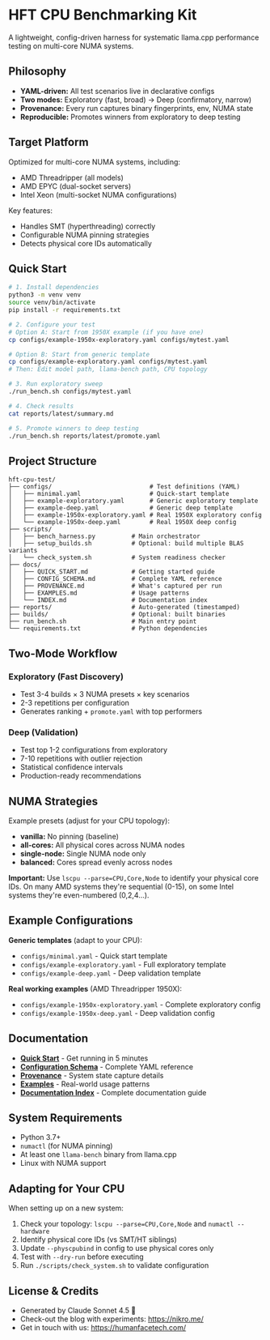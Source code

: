 # HFT CPU Benchmarking Kit

A lightweight, config-driven harness for systematic llama.cpp performance testing on multi-core NUMA systems.

## Philosophy

- **YAML-driven:** All test scenarios live in declarative configs
- **Two modes:** Exploratory (fast, broad) → Deep (confirmatory, narrow)
- **Provenance:** Every run captures binary fingerprints, env, NUMA state
- **Reproducible:** Promotes winners from exploratory to deep testing

## Target Platform

Optimized for multi-core NUMA systems, including:
- AMD Threadripper (all models)
- AMD EPYC (dual-socket servers)
- Intel Xeon (multi-socket NUMA configurations)

Key features:
- Handles SMT (hyperthreading) correctly
- Configurable NUMA pinning strategies
- Detects physical core IDs automatically

## Quick Start

```bash
# 1. Install dependencies
python3 -m venv venv
source venv/bin/activate
pip install -r requirements.txt

# 2. Configure your test
# Option A: Start from 1950X example (if you have one)
cp configs/example-1950x-exploratory.yaml configs/mytest.yaml

# Option B: Start from generic template
cp configs/example-exploratory.yaml configs/mytest.yaml
# Then: Edit model path, llama-bench path, CPU topology

# 3. Run exploratory sweep
./run_bench.sh configs/mytest.yaml

# 4. Check results
cat reports/latest/summary.md

# 5. Promote winners to deep testing
./run_bench.sh reports/latest/promote.yaml
```

## Project Structure

```
hft-cpu-test/
├── configs/                           # Test definitions (YAML)
│   ├── minimal.yaml                   # Quick-start template
│   ├── example-exploratory.yaml       # Generic exploratory template
│   ├── example-deep.yaml              # Generic deep template
│   ├── example-1950x-exploratory.yaml # Real 1950X exploratory config
│   └── example-1950x-deep.yaml        # Real 1950X deep config
├── scripts/
│   ├── bench_harness.py          # Main orchestrator
│   ├── setup_builds.sh           # Optional: build multiple BLAS variants
│   └── check_system.sh           # System readiness checker
├── docs/
│   ├── QUICK_START.md            # Getting started guide
│   ├── CONFIG_SCHEMA.md          # Complete YAML reference
│   ├── PROVENANCE.md             # What's captured per run
│   ├── EXAMPLES.md               # Usage patterns
│   └── INDEX.md                  # Documentation index
├── reports/                      # Auto-generated (timestamped)
├── builds/                       # Optional: built binaries
├── run_bench.sh                  # Main entry point
└── requirements.txt              # Python dependencies
```

## Two-Mode Workflow

### Exploratory (Fast Discovery)
- Test 3-4 builds × 3 NUMA presets × key scenarios
- 2-3 repetitions per configuration
- Generates ranking + `promote.yaml` with top performers

### Deep (Validation)
- Test top 1-2 configurations from exploratory
- 7-10 repetitions with outlier rejection
- Statistical confidence intervals
- Production-ready recommendations

## NUMA Strategies

Example presets (adjust for your CPU topology):

- **vanilla:** No pinning (baseline)
- **all-cores:** All physical cores across NUMA nodes
- **single-node:** Single NUMA node only
- **balanced:** Cores spread evenly across nodes

**Important:** Use `lscpu --parse=CPU,Core,Node` to identify your physical core IDs. On many AMD systems they're sequential (0-15), on some Intel systems they're even-numbered (0,2,4...).

## Example Configurations

**Generic templates** (adapt to your CPU):
- `configs/minimal.yaml` - Quick start template
- `configs/example-exploratory.yaml` - Full exploratory template
- `configs/example-deep.yaml` - Deep validation template

**Real working examples** (AMD Threadripper 1950X):
- `configs/example-1950x-exploratory.yaml` - Complete exploratory config
- `configs/example-1950x-deep.yaml` - Deep validation config

## Documentation

- **[Quick Start](docs/QUICK_START.md)** - Get running in 5 minutes
- **[Configuration Schema](docs/CONFIG_SCHEMA.md)** - Complete YAML reference
- **[Provenance](docs/PROVENANCE.md)** - System state capture details
- **[Examples](docs/EXAMPLES.md)** - Real-world usage patterns
- **[Documentation Index](docs/INDEX.md)** - Complete documentation guide

## System Requirements

- Python 3.7+
- `numactl` (for NUMA pinning)
- At least one `llama-bench` binary from llama.cpp
- Linux with NUMA support

## Adapting for Your CPU

When setting up on a new system:

1. Check your topology: `lscpu --parse=CPU,Core,Node` and `numactl --hardware`
2. Identify physical core IDs (vs SMT/HT siblings)
3. Update `--physcpubind` in config to use physical cores only
4. Test with `--dry-run` before executing
5. Run `./scripts/check_system.sh` to validate configuration

## License & Credits

- Generated by Claude Sonnet 4.5 🤖
- Check-out the blog with experiments: https://nikro.me/
- Get in touch with us: https://humanfacetech.com/
